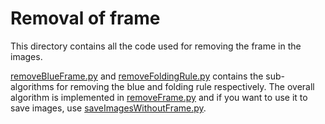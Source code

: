 # Removal of frame

This directory contains all the code used for removing the frame in the images.

[removeBlueFrame.py](https://github.com/DanielHjelm/ReindeerLichens/blob/main/remove_frame/removeBlueFrame.py) and [removeFoldingRule.py](https://github.com/DanielHjelm/ReindeerLichens/blob/main/remove_frame/removeFoldingRule.py) contains the sub-algorithms for removing the blue and folding rule respectively. The overall algorithm is implemented in [removeFrame.py](https://github.com/DanielHjelm/ReindeerLichens/blob/main/remove_frame/removeFrame.py) and if you want to use it to save images, use [saveImagesWithoutFrame.py](https://github.com/DanielHjelm/ReindeerLichens/blob/main/remove_frame/saveImagesWithoutFrame.py).